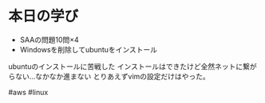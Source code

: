 # 本日の学び
- SAAの問題10問×4
- Windowsを削除してubuntuをインストール

ubuntuのインストールに苦戦した
インストールはできたけど全然ネットに繋がらない...なかなか進まない
とりあえずvimの設定だけはやった。

#aws #linux
